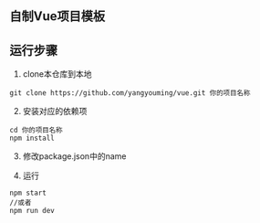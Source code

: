 ## 自制Vue项目模板

## 运行步骤
1. clone本仓库到本地
```base
git clone https://github.com/yangyouming/vue.git 你的项目名称
```

2. 安装对应的依赖项
```
cd 你的项目名称
npm install
```

3. 修改package.json中的name


4. 运行
```
npm start
//或者
npm run dev
```